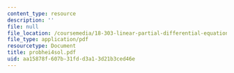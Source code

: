 ```yaml
---
content_type: resource
description: ''
file: null
file_location: /coursemedia/18-303-linear-partial-differential-equations-fall-2006/aa15878f607b31fdd3a13d21b3ced46e_probhei4sol.pdf
file_type: application/pdf
resourcetype: Document
title: probhei4sol.pdf
uid: aa15878f-607b-31fd-d3a1-3d21b3ced46e
---
```

